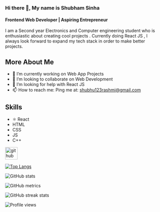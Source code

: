 ### Hi there 👋, My name is Shubham Sinha
#### Frontend Web Developer | Aspiring Entrepreneur
I am a Second year Electronics and Computer engineering student who is enthusiastic about creating cool projects . Currently doing React JS , I always look forward to expand my tech stack in order to make better projects.

## More About Me
- 🔭 I’m currently working on Web App Projects 
- 👯 I’m looking to collaborate on Web Development 
- 🤔 I’m looking for help with React JS 
- 📫 How to reach me: Ping me at: shubhu123rashmi@gmail.com 

## Skills
- ⚛ React
- HTML
- CSS 
- JS
- C++

[<img src='https://cdn.jsdelivr.net/npm/simple-icons@3.0.1/icons/github.svg' alt='github' height='40'>](https://github.com/IamSinha27)  

[![Top Langs](https://github-readme-stats.vercel.app/api/top-langs/?username=IamSinha27)](https://github.com/anuraghazra/github-readme-stats)

![GitHub stats](https://github-readme-stats.vercel.app/api?username=IamSinha27&show_icons=true)  


![GitHub metrics](https://metrics.lecoq.io/IamSinha27)  

![GitHub streak stats](https://github-readme-streak-stats.herokuapp.com/?user=IamSinha27)  

![Profile views](https://gpvc.arturio.dev/IamSinha27) 
